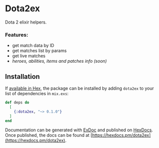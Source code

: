 # Dota2ex

Dota 2 elixir helpers.

### Features:
- get match data by ID
- get matches list by params
- get live matches
- *heroes, abilities, items and patches info (soon)*

## Installation

If [available in Hex](https://hex.pm/docs/publish), the package can be installed
by adding `dota2ex` to your list of dependencies in `mix.exs`:

```elixir
def deps do
  [
    {:dota2ex, "~> 0.1.0"}
  ]
end
```

Documentation can be generated with [ExDoc](https://github.com/elixir-lang/ex_doc)
and published on [HexDocs](https://hexdocs.pm). Once published, the docs can
be found at [https://hexdocs.pm/dota2ex](https://hexdocs.pm/dota2ex).

